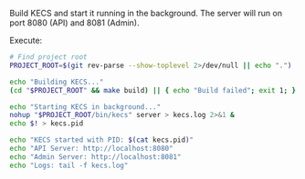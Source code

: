 Build KECS and start it running in the background. The server will run on port 8080 (API) and 8081 (Admin).

Execute:
```bash
# Find project root
PROJECT_ROOT=$(git rev-parse --show-toplevel 2>/dev/null || echo ".")

echo "Building KECS..."
(cd "$PROJECT_ROOT" && make build) || { echo "Build failed"; exit 1; }

echo "Starting KECS in background..."
nohup "$PROJECT_ROOT/bin/kecs" server > kecs.log 2>&1 &
echo $! > kecs.pid

echo "KECS started with PID: $(cat kecs.pid)"
echo "API Server: http://localhost:8080"
echo "Admin Server: http://localhost:8081"
echo "Logs: tail -f kecs.log"
```